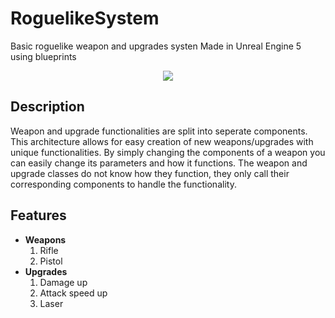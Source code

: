 # RoguelikeSystem

Basic roguelike weapon and upgrades systen
Made in Unreal Engine 5 using blueprints

<p align="center">
  <img src="Assets/Gifs/gameplay.gif"><br/>
</p>

## Description
Weapon and upgrade functionalities are split into seperate components. This architecture allows for easy creation of new weapons/upgrades with unique functionalities.
By simply changing the components of a weapon you can easily change its parameters and how it functions. 
The weapon and upgrade classes do not know how they function, they only call their corresponding components to handle the functionality.

## Features
- **Weapons**
  1. Rifle
  2. Pistol
- **Upgrades**
  1. Damage up
  2. Attack speed up
  3. Laser
 
